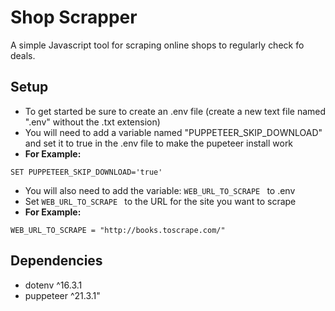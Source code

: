 
# Shop Scrapper

A simple Javascript tool for scraping online shops to regularly check fo deals.



## Setup
- To get started be sure to create an .env file (create a new text file named ".env" without the .txt extension)
- You will need to add a variable named "PUPPETEER_SKIP_DOWNLOAD" and set it to true in the .env file to make the pupeteer install work
- **For Example:**
```
SET PUPPETEER_SKIP_DOWNLOAD='true'
```
- You will also need to add the variable: `WEB_URL_TO_SCRAPE ` to .env
- Set `WEB_URL_TO_SCRAPE ` to the URL for the site you want to scrape
- **For Example:**
```
WEB_URL_TO_SCRAPE = "http://books.toscrape.com/"
```

## Dependencies

- dotenv ^16.3.1
- puppeteer ^21.3.1"


